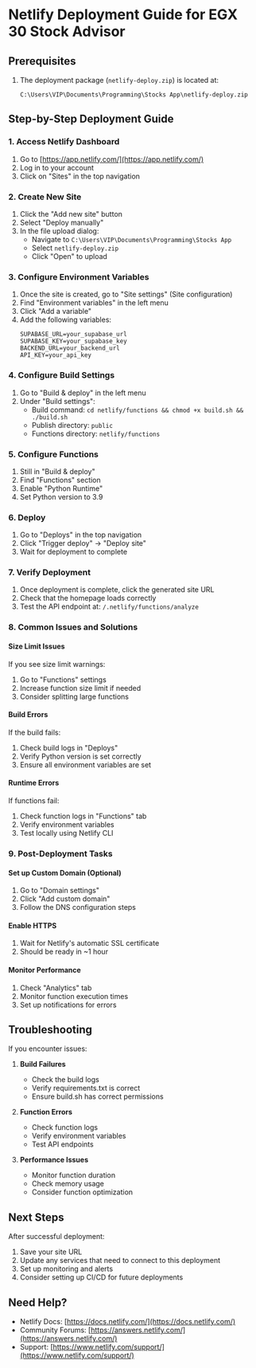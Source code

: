 # Netlify Deployment Guide for EGX 30 Stock Advisor

## Prerequisites
1. The deployment package (`netlify-deploy.zip`) is located at:
   ```
   C:\Users\VIP\Documents\Programming\Stocks App\netlify-deploy.zip
   ```

## Step-by-Step Deployment Guide

### 1. Access Netlify Dashboard
1. Go to [https://app.netlify.com/](https://app.netlify.com/)
2. Log in to your account
3. Click on "Sites" in the top navigation

### 2. Create New Site
1. Click the "Add new site" button
2. Select "Deploy manually"
3. In the file upload dialog:
   - Navigate to `C:\Users\VIP\Documents\Programming\Stocks App`
   - Select `netlify-deploy.zip`
   - Click "Open" to upload

### 3. Configure Environment Variables
1. Once the site is created, go to "Site settings" (Site configuration)
2. Find "Environment variables" in the left menu
3. Click "Add a variable"
4. Add the following variables:
   ```
   SUPABASE_URL=your_supabase_url
   SUPABASE_KEY=your_supabase_key
   BACKEND_URL=your_backend_url
   API_KEY=your_api_key
   ```

### 4. Configure Build Settings
1. Go to "Build & deploy" in the left menu
2. Under "Build settings":
   - Build command: `cd netlify/functions && chmod +x build.sh && ./build.sh`
   - Publish directory: `public`
   - Functions directory: `netlify/functions`

### 5. Configure Functions
1. Still in "Build & deploy"
2. Find "Functions" section
3. Enable "Python Runtime"
4. Set Python version to 3.9

### 6. Deploy
1. Go to "Deploys" in the top navigation
2. Click "Trigger deploy" → "Deploy site"
3. Wait for deployment to complete

### 7. Verify Deployment
1. Once deployment is complete, click the generated site URL
2. Check that the homepage loads correctly
3. Test the API endpoint at: `/.netlify/functions/analyze`

### 8. Common Issues and Solutions

#### Size Limit Issues
If you see size limit warnings:
1. Go to "Functions" settings
2. Increase function size limit if needed
3. Consider splitting large functions

#### Build Errors
If the build fails:
1. Check build logs in "Deploys"
2. Verify Python version is set correctly
3. Ensure all environment variables are set

#### Runtime Errors
If functions fail:
1. Check function logs in "Functions" tab
2. Verify environment variables
3. Test locally using Netlify CLI

### 9. Post-Deployment Tasks

#### Set up Custom Domain (Optional)
1. Go to "Domain settings"
2. Click "Add custom domain"
3. Follow the DNS configuration steps

#### Enable HTTPS
1. Wait for Netlify's automatic SSL certificate
2. Should be ready in ~1 hour

#### Monitor Performance
1. Check "Analytics" tab
2. Monitor function execution times
3. Set up notifications for errors

## Troubleshooting

If you encounter issues:

1. **Build Failures**
   - Check the build logs
   - Verify requirements.txt is correct
   - Ensure build.sh has correct permissions

2. **Function Errors**
   - Check function logs
   - Verify environment variables
   - Test API endpoints

3. **Performance Issues**
   - Monitor function duration
   - Check memory usage
   - Consider function optimization

## Next Steps

After successful deployment:

1. Save your site URL
2. Update any services that need to connect to this deployment
3. Set up monitoring and alerts
4. Consider setting up CI/CD for future deployments

## Need Help?

- Netlify Docs: [https://docs.netlify.com/](https://docs.netlify.com/)
- Community Forums: [https://answers.netlify.com/](https://answers.netlify.com/)
- Support: [https://www.netlify.com/support/](https://www.netlify.com/support/)